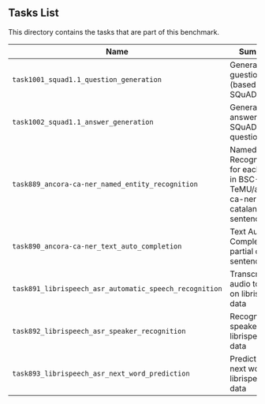 ## Tasks List 

This directory contains the tasks that are part of this benchmark. 


Name | Summary | Category
---- | ----------- | --------
`task1001_squad1.1_question_generation` | Generating guestions (based on SQuAD 1.1) | Question Generation  
`task1002_squad1.1_answer_generation` | Generating answers to SQuAD 1.1 questions | Answer Generation
`task889_ancora-ca-ner_named_entity_recognition` | Named Entity Recognition for each token in BSC-TeMU/ancora-ca-ner catalan sentences | Named Entity Recognition
`task890_ancora-ca-ner_text_auto_completion` | Text Auto Completion of partial catalan sentences | Long Text Generation
`task891_librispeech_asr_automatic_speech_recognition` | Transcribing audio to text on librispeech data | Speech Recognition
`task892_librispeech_asr_speaker_recognition` | Recognizing speaker on librispeech data | Classification
`task893_librispeech_asr_next_word_prediction` | Predicting next word on librispeech data | Word Generation